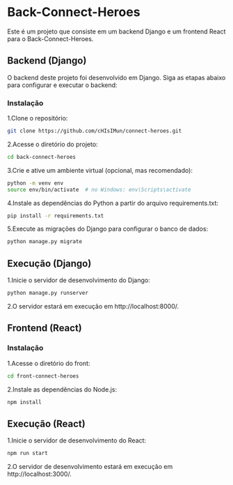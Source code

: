 # Back-Connect-Heroes

Este é um projeto que consiste em um backend Django e um frontend React para o Back-Connect-Heroes.

## Backend (Django)

O backend deste projeto foi desenvolvido em Django. Siga as etapas abaixo para configurar e executar o backend:

### Instalação
1.Clone o repositório:

   ```bash
   git clone https://github.com/cHIsIMun/connect-heroes.git
   ```
2.Acesse o diretório do projeto:

  ```bash
  cd back-connect-heroes
  ```
3.Crie e ative um ambiente virtual (opcional, mas recomendado):

  ```bash
  python -m venv env
  source env/bin/activate  # no Windows: env\Scripts\activate
  ```
4.Instale as dependências do Python a partir do arquivo requirements.txt:

  ```bash
  pip install -r requirements.txt
  ```
5.Execute as migrações do Django para configurar o banco de dados:
  
  ```bash
  python manage.py migrate
  ```
## Execução (Django)

1.Inicie o servidor de desenvolvimento do Django:
  
  ```bash
  python manage.py runserver
  ```
2.O servidor estará em execução em http://localhost:8000/.

## Frontend (React)

### Instalação

1.Acesse o diretório do front:

  ```bash
  cd front-connect-heroes
  ```
2.Instale as dependências do Node.js:
  
  ```bash
  npm install
  ```
## Execução (React)

1.Inicie o servidor de desenvolvimento do React:
  
  ```bash
  npm run start
  ```
2.O servidor de desenvolvimento estará em execução em http://localhost:3000/.




